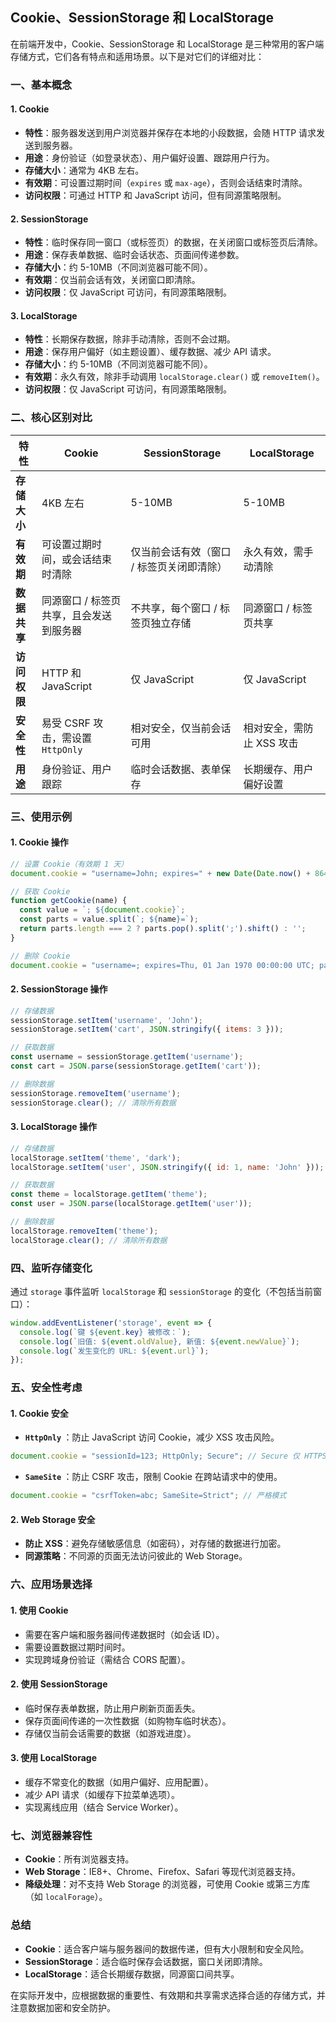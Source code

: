 ## Cookie、SessionStorage 和 LocalStorage

在前端开发中，Cookie、SessionStorage 和 LocalStorage 是三种常用的客户端存储方式，它们各有特点和适用场景。以下是对它们的详细对比：

### **一、基本概念**

#### 1. **Cookie**

- **特性**：服务器发送到用户浏览器并保存在本地的小段数据，会随 HTTP 请求发送到服务器。
- **用途**：身份验证（如登录状态）、用户偏好设置、跟踪用户行为。
- **存储大小**：通常为 4KB 左右。
- **有效期**：可设置过期时间（`expires` 或 `max-age`），否则会话结束时清除。
- **访问权限**：可通过 HTTP 和 JavaScript 访问，但有同源策略限制。

#### 2. **SessionStorage**

- **特性**：临时保存同一窗口（或标签页）的数据，在关闭窗口或标签页后清除。
- **用途**：保存表单数据、临时会话状态、页面间传递参数。
- **存储大小**：约 5-10MB（不同浏览器可能不同）。
- **有效期**：仅当前会话有效，关闭窗口即清除。
- **访问权限**：仅 JavaScript 可访问，有同源策略限制。

#### 3. **LocalStorage**

- **特性**：长期保存数据，除非手动清除，否则不会过期。
- **用途**：保存用户偏好（如主题设置）、缓存数据、减少 API 请求。
- **存储大小**：约 5-10MB（不同浏览器可能不同）。
- **有效期**：永久有效，除非手动调用 `localStorage.clear()` 或 `removeItem()`。
- **访问权限**：仅 JavaScript 可访问，有同源策略限制。

### **二、核心区别对比**

| **特性**     | **Cookie**                              | **SessionStorage**                        | **LocalStorage**          |
| ------------ | --------------------------------------- | ----------------------------------------- | ------------------------- |
| **存储大小** | 4KB 左右                                | 5-10MB                                    | 5-10MB                    |
| **有效期**   | 可设置过期时间，或会话结束时清除        | 仅当前会话有效（窗口 / 标签页关闭即清除） | 永久有效，需手动清除      |
| **数据共享** | 同源窗口 / 标签页共享，且会发送到服务器 | 不共享，每个窗口 / 标签页独立存储         | 同源窗口 / 标签页共享     |
| **访问权限** | HTTP 和 JavaScript                      | 仅 JavaScript                             | 仅 JavaScript             |
| **安全性**   | 易受 CSRF 攻击，需设置 `HttpOnly`       | 相对安全，仅当前会话可用                  | 相对安全，需防止 XSS 攻击 |
| **用途**     | 身份验证、用户跟踪                      | 临时会话数据、表单保存                    | 长期缓存、用户偏好设置    |

### **三、使用示例**

#### 1. **Cookie 操作**

```javascript
// 设置 Cookie（有效期 1 天）
document.cookie = "username=John; expires=" + new Date(Date.now() + 86400000).toUTCString() + "; path=/";

// 获取 Cookie
function getCookie(name) {
  const value = `; ${document.cookie}`;
  const parts = value.split(`; ${name}=`);
  return parts.length === 2 ? parts.pop().split(';').shift() : '';
}

// 删除 Cookie
document.cookie = "username=; expires=Thu, 01 Jan 1970 00:00:00 UTC; path=/;";
```

#### 2. **SessionStorage 操作**

```javascript
// 存储数据
sessionStorage.setItem('username', 'John');
sessionStorage.setItem('cart', JSON.stringify({ items: 3 }));

// 获取数据
const username = sessionStorage.getItem('username');
const cart = JSON.parse(sessionStorage.getItem('cart'));

// 删除数据
sessionStorage.removeItem('username');
sessionStorage.clear(); // 清除所有数据
```

#### 3. **LocalStorage 操作**

```javascript
// 存储数据
localStorage.setItem('theme', 'dark');
localStorage.setItem('user', JSON.stringify({ id: 1, name: 'John' }));

// 获取数据
const theme = localStorage.getItem('theme');
const user = JSON.parse(localStorage.getItem('user'));

// 删除数据
localStorage.removeItem('theme');
localStorage.clear(); // 清除所有数据
```

### **四、监听存储变化**

通过 `storage` 事件监听 `localStorage` 和 `sessionStorage` 的变化（不包括当前窗口）：

```javascript
window.addEventListener('storage', event => {
  console.log(`键 ${event.key} 被修改：`);
  console.log(`旧值: ${event.oldValue}, 新值: ${event.newValue}`);
  console.log(`发生变化的 URL: ${event.url}`);
});
```

### **五、安全性考虑**

#### 1. **Cookie 安全**

-  <strong>`HttpOnly` </strong>：防止 JavaScript 访问 Cookie，减少 XSS 攻击风险。

  ```javascript
  document.cookie = "sessionId=123; HttpOnly; Secure"; // Secure 仅 HTTPS 传输
  ```

-   <strong>`SameSite` </strong>：防止 CSRF 攻击，限制 Cookie 在跨站请求中的使用。

  ```javascript
  document.cookie = "csrfToken=abc; SameSite=Strict"; // 严格模式
  ```

#### 2. **Web Storage 安全**

- **防止 XSS**：避免存储敏感信息（如密码），对存储的数据进行加密。
- **同源策略**：不同源的页面无法访问彼此的 Web Storage。

### **六、应用场景选择**

#### 1. **使用 Cookie**

- 需要在客户端和服务器间传递数据时（如会话 ID）。
- 需要设置数据过期时间时。
- 实现跨域身份验证（需结合 CORS 配置）。

#### 2. **使用 SessionStorage**

- 临时保存表单数据，防止用户刷新页面丢失。
- 保存页面间传递的一次性数据（如购物车临时状态）。
- 存储仅当前会话需要的数据（如游戏进度）。

#### 3. **使用 LocalStorage**

- 缓存不常变化的数据（如用户偏好、应用配置）。
- 减少 API 请求（如缓存下拉菜单选项）。
- 实现离线应用（结合 Service Worker）。

### **七、浏览器兼容性**

- **Cookie**：所有浏览器支持。
- **Web Storage**：IE8+、Chrome、Firefox、Safari 等现代浏览器支持。
- **降级处理**：对不支持 Web Storage 的浏览器，可使用 Cookie 或第三方库（如 `localForage`）。

### **总结**

- **Cookie**：适合客户端与服务器间的数据传递，但有大小限制和安全风险。
- **SessionStorage**：适合临时保存会话数据，窗口关闭即清除。
- **LocalStorage**：适合长期缓存数据，同源窗口间共享。

在实际开发中，应根据数据的重要性、有效期和共享需求选择合适的存储方式，并注意数据加密和安全防护。